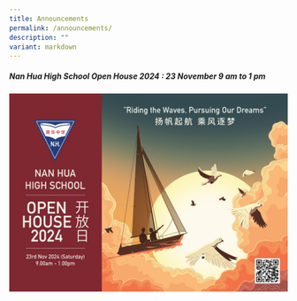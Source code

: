 ```yaml
---
title: Announcements
permalink: /announcements/
description: ""
variant: markdown
---
```

<h5>Nan Hua High School Open House 2024 :  23 November 9 am to 1 pm</h5>

<a href="https://for.edu.sg/nhhsopenhouse2024">![Open House 2024](/images/Annoucement/NHHS_Open_House_Main_FB.jpg)</a>